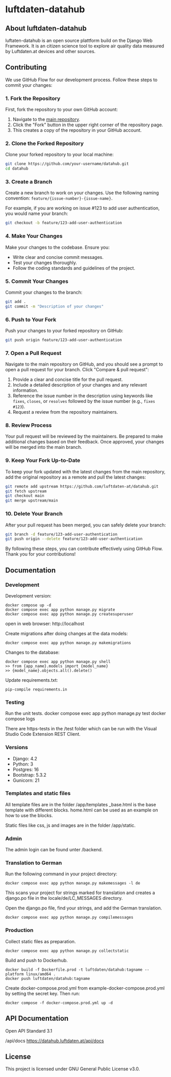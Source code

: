 # luftdaten-datahub

## About luftdaten-datahub
luftaten-datahub is an open source plattform build on the Django Web Framework. It is an citizen science tool to explore air quality data measured by Luftdaten.at devices and other sources.

## Contributing

We use GitHub Flow for our development process. Follow these steps to commit your changes:

### 1. Fork the Repository

First, fork the repository to your own GitHub account:

1. Navigate to the [main repository](https://github.com/luftdaten-at/datahub.git).
2. Click the "Fork" button in the upper right corner of the repository page.
3. This creates a copy of the repository in your GitHub account.

### 2. Clone the Forked Repository

Clone your forked repository to your local machine:

```sh
git clone https://github.com/your-username/datahub.git
cd datahub
```

### 3. Create a Branch

Create a new branch to work on your changes. Use the following naming convention: `feature/{issue-number}-{issue-name}`. 

For example, if you are working on issue #123 to add user authentication, you would name your branch:

```sh
git checkout -b feature/123-add-user-authentication
```

### 4. Make Your Changes

Make your changes to the codebase. Ensure you:

- Write clear and concise commit messages.
- Test your changes thoroughly.
- Follow the coding standards and guidelines of the project.

### 5. Commit Your Changes

Commit your changes to the branch:

```sh
git add .
git commit -m "Description of your changes"
```

### 6. Push to Your Fork

Push your changes to your forked repository on GitHub:

```sh
git push origin feature/123-add-user-authentication
```

### 7. Open a Pull Request

Navigate to the main repository on GitHub, and you should see a prompt to open a pull request for your branch. Click "Compare & pull request":

1. Provide a clear and concise title for the pull request.
2. Include a detailed description of your changes and any relevant information.
3. Reference the issue number in the description using keywords like `fixes`, `closes`, or `resolves` followed by the issue number (e.g., `fixes #123`).
4. Request a review from the repository maintainers.

### 8. Review Process

Your pull request will be reviewed by the maintainers. Be prepared to make additional changes based on their feedback. Once approved, your changes will be merged into the main branch.

### 9. Keep Your Fork Up-to-Date

To keep your fork updated with the latest changes from the main repository, add the original repository as a remote and pull the latest changes:

```sh
git remote add upstream https://github.com/luftdaten-at/datahub.git
git fetch upstream
git checkout main
git merge upstream/main
```

### 10. Delete Your Branch

After your pull request has been merged, you can safely delete your branch:

```sh
git branch -d feature/123-add-user-authentication
git push origin --delete feature/123-add-user-authentication
```

By following these steps, you can contribute effectively using GitHub Flow. Thank you for your contributions!


## Documentation

### Development
Development version:

    docker compose up -d
    docker compose exec app python manage.py migrate
    docker compose exec app python manage.py createsuperuser

open in web browser: http://localhost

Create migrations after doing changes at the data models:

    docker compose exec app python manage.py makemigrations

Changes to the database:

    docker compose exec app python manage.py shell
    >> from {app_name}.models import {model_name}
    >> {model_name}.objects.all().delete()

Update requirements.txt:

    pip-compile requirements.in


### Testing
Run the unit tests.
    docker compose exec app python manage.py test
    docker compose logs

There are https-tests in the /test folder which can be run with the Visual Studio Code Extension REST Client.

### Versions
* Django: 4.2
* Python: 3
* Postgres: 16
* Bootstrap: 5.3.2
* Gunicorn: 21

### Templates and static files

All template files are in the folder /app/templates
_base.html is the base template with different blocks.
home.html can be used as an example on how to use the blocks.

Static files like css, js and images are in the folder /app/static.

### Admin
The admin login can be found unter /backend.


### Translation to German
Run the following command in your project directory:

    docker compose exec app python manage.py makemessages -l de

This scans your project for strings marked for translation and creates a django.po file in the locale/de/LC_MESSAGES directory.

Open the django.po file, find your strings, and add the German translation.

    docker compose exec app python manage.py compilemessages


### Production
Collect static files as preparation.

    docker compose exec app python manage.py collectstatic

Build and push to Dockerhub.

    docker build -f Dockerfile.prod -t luftdaten/datahub:tagname --platform linux/amd64 .
    docker push luftdaten/datahub:tagname

Create docker-compose.prod.yml from example-docker-compose.prod.yml by setting the secret key. Then run:

    docker compose -f docker-compose.prod.yml up -d 

## API Documentation

Open API Standard 3.1

/api/docs
https://datahub.luftdaten.at/api/docs

## License
This project is licensed under GNU General Public License v3.0.